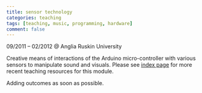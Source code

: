 ```yaml
---
title: sensor technology
categories: teaching
tags: [teaching, music, programming, hardware]
comment: false
---
```

09/2011 – 02/2012 @ Anglia Ruskin University

Creative means of interactions of the Arduino micro-controller with various sensors to manipulate sound and visuals. Please see [index page](/) for more recent teaching resources for this module.

Adding outcomes as soon as possible.
